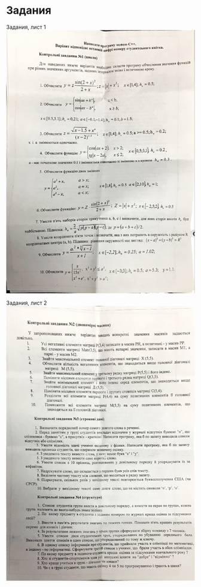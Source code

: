 # Задания

Задания, лист 1
![Задания, лист 1](https://github.com/dazmodel/cpp-study/blob/master/tasks_1.JPG)

Задания, лист 2
![Задания, лист 2](https://github.com/dazmodel/cpp-study/blob/master/tasks_2.JPG)
